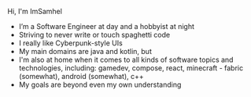Hi, I'm ImSamhel
- I’m a Software Engineer at day and a hobbyist at night
- Striving to never write or touch spaghetti code 
- I really like Cyberpunk-style UIs
- My main domains are java and kotlin, but
- I'm also at home when it comes to all kinds of software topics and technologies, including: gamedev, compose, react, minecraft - fabric (somewhat), android (somewhat), c++
- My goals are beyond even my own understanding 

<!---
ImSamhel/ImSamhel is a ✨ special ✨ repository because its `README.md` (this file) appears on your GitHub profile.
You can click the Preview link to take a look at your changes.
--->
